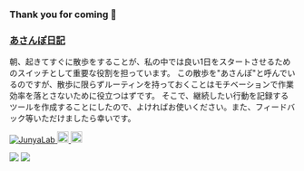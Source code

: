 ### Thank you for coming 👋

### <a href="junyalab.github.io/asanpo-diary/">あさんぽ日記<a>
朝、起きてすぐに散歩をすることが、私の中では良い1日をスタートさせるためのスイッチとして重要な役割を担っています。
この散歩を"あさんぽ"と呼んでいるのですが、散歩に限らずルーティンを持っておくことはモチベーションで作業効率を落とさないために役立つはずです。
そこで、継続したい行動を記録するツールを作成することにしたので、よければお使いください。また、フィードバック等いただけましたら幸いです。

 
<p align="left">
  <a href="https://github.com/JunyaLab/JunyaLab/">
    <img src="https://komarev.com/ghpvc/?username=JunyaLab" alt="JunyaLab" />
  </a>
  <a href="https://github.com/JunyaLab">
    <img height="20" src="https://img.shields.io/github/followers/JunyaLab?label=follow&logo=github&style=flat" />
  </a>
  <a href="http://qiita.com/JunyaLab">
    <img height="20" src="https://qiita-badge.apiapi.app/s/JunyaLab/posts.svg" />
  </a>
</p>
<a href="https://github-profile-summary-cards.vercel.app/api/cards/profile-details?username=JunyaLab&theme=dracula"></a>

![](https://github-readme-stats.vercel.app/api?username=JunyaLab&count_private=true&show_icons=true&theme=noctis_minimus)
![](https://github-readme-stats.vercel.app/api/top-langs/?username=JunyaLab&layout=compact&theme=noctis_minimus)

